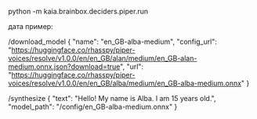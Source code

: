 python -m kaia.brainbox.deciders.piper.run

дата пример:

/download_model
{
  "name": "en_GB-alba-medium",
  "config_url": "https://huggingface.co/rhasspy/piper-voices/resolve/v1.0.0/en/en_GB/alan/medium/en_GB-alan-medium.onnx.json?download=true",
  "url": "https://huggingface.co/rhasspy/piper-voices/resolve/v1.0.0/en/en_GB/alba/medium/en_GB-alba-medium.onnx"
} 

/synthesize
{
  "text": "Hello! My name is Alba. I am 15 years old.",
  "model_path": "/config/en_GB-alba-medium.onnx"
}


